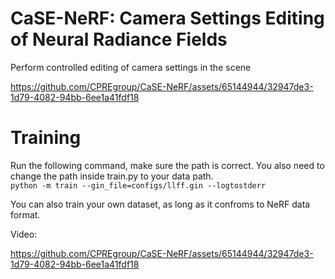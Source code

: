 # CaSE-NeRF: Camera Settings Editing of Neural Radiance Fields

Perform controlled editing of camera settings in the scene

https://github.com/CPREgroup/CaSE-NeRF/assets/65144944/32947de3-1d79-4082-94bb-6ee1a41fdf18


# Training
Run the following command, make sure the path is correct. You also need to change the path inside train.py to your data path.  
`python -m train --gin_file=configs/llff.gin --logtostderr`  

You can also train your own dataset, as long as it confroms to NeRF data format.  



Video:
<br>

https://github.com/CPREgroup/CaSE-NeRF/assets/65144944/32947de3-1d79-4082-94bb-6ee1a41fdf18

<br>
